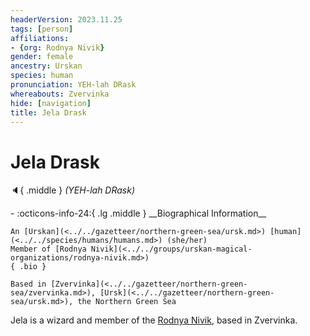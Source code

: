 ```yaml
---
headerVersion: 2023.11.25
tags: [person]
affiliations:
- {org: Rodnya Nivik}
gender: female
ancestry: Urskan
species: human
pronunciation: YEH-lah DRask
whereabouts: Zvervinka
hide: [navigation]
title: Jela Drask
---
```

# Jela Drask
:speaker:{ .middle } *(YEH-lah DRask)*  
<div class="grid cards ext-narrow-margin ext-one-column" markdown>
- :octicons-info-24:{ .lg .middle } __Biographical Information__

    An [Urskan](<../../gazetteer/northern-green-sea/ursk.md>) [human](<../../species/humans/humans.md>) (she/her)  
    Member of [Rodnya Nivik](<../../groups/urskan-magical-organizations/rodnya-nivik.md>)  
    { .bio }

    Based in [Zvervinka](<../../gazetteer/northern-green-sea/zvervinka.md>), [Ursk](<../../gazetteer/northern-green-sea/ursk.md>), the Northern Green Sea
</div>


Jela is a wizard and member of the [Rodnya Nivik](<../../groups/urskan-magical-organizations/rodnya-nivik.md>), based in Zvervinka. 
